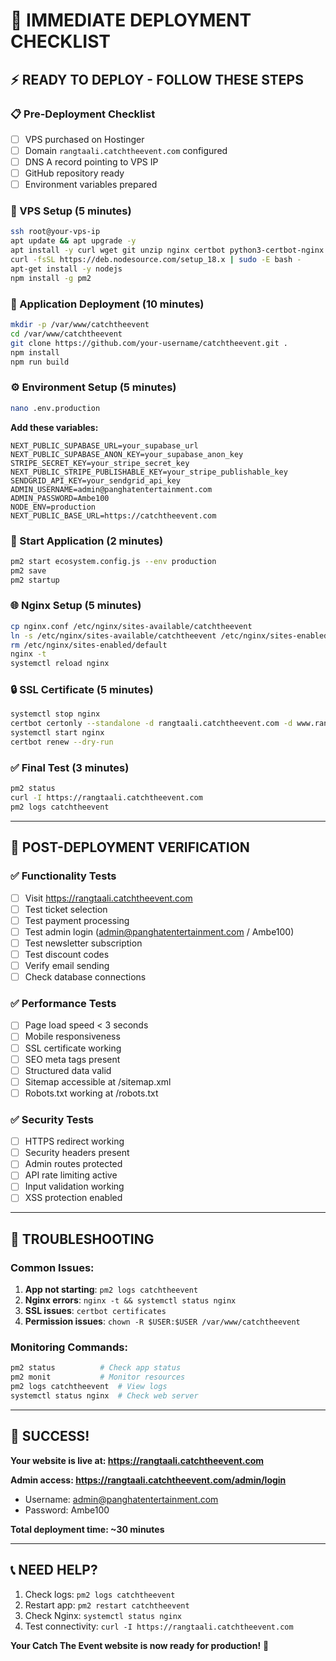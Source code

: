 # 🚀 **IMMEDIATE DEPLOYMENT CHECKLIST**

## ⚡ **READY TO DEPLOY - FOLLOW THESE STEPS**

### **📋 Pre-Deployment Checklist**
- [ ] VPS purchased on Hostinger
- [ ] Domain `rangtaali.catchtheevent.com` configured
- [ ] DNS A record pointing to VPS IP
- [ ] GitHub repository ready
- [ ] Environment variables prepared

### **🔧 VPS Setup (5 minutes)**
```bash
ssh root@your-vps-ip
apt update && apt upgrade -y
apt install -y curl wget git unzip nginx certbot python3-certbot-nginx
curl -fsSL https://deb.nodesource.com/setup_18.x | sudo -E bash -
apt-get install -y nodejs
npm install -g pm2
```

### **📁 Application Deployment (10 minutes)**
```bash
mkdir -p /var/www/catchtheevent
cd /var/www/catchtheevent
git clone https://github.com/your-username/catchtheevent.git .
npm install
npm run build
```

### **⚙️ Environment Setup (5 minutes)**
```bash
nano .env.production
```
**Add these variables:**
```env
NEXT_PUBLIC_SUPABASE_URL=your_supabase_url
NEXT_PUBLIC_SUPABASE_ANON_KEY=your_supabase_anon_key
STRIPE_SECRET_KEY=your_stripe_secret_key
NEXT_PUBLIC_STRIPE_PUBLISHABLE_KEY=your_stripe_publishable_key
SENDGRID_API_KEY=your_sendgrid_api_key
ADMIN_USERNAME=admin@panghatentertainment.com
ADMIN_PASSWORD=Ambe100
NODE_ENV=production
NEXT_PUBLIC_BASE_URL=https://catchtheevent.com
```

### **🚀 Start Application (2 minutes)**
```bash
pm2 start ecosystem.config.js --env production
pm2 save
pm2 startup
```

### **🌐 Nginx Setup (5 minutes)**
```bash
cp nginx.conf /etc/nginx/sites-available/catchtheevent
ln -s /etc/nginx/sites-available/catchtheevent /etc/nginx/sites-enabled/
rm /etc/nginx/sites-enabled/default
nginx -t
systemctl reload nginx
```

### **🔒 SSL Certificate (5 minutes)**
```bash
systemctl stop nginx
certbot certonly --standalone -d rangtaali.catchtheevent.com -d www.rangtaali.catchtheevent.com
systemctl start nginx
certbot renew --dry-run
```

### **✅ Final Test (3 minutes)**
```bash
pm2 status
curl -I https://rangtaali.catchtheevent.com
pm2 logs catchtheevent
```

---

## 🎯 **POST-DEPLOYMENT VERIFICATION**

### **✅ Functionality Tests**
- [ ] Visit https://rangtaali.catchtheevent.com
- [ ] Test ticket selection
- [ ] Test payment processing
- [ ] Test admin login (admin@panghatentertainment.com / Ambe100)
- [ ] Test newsletter subscription
- [ ] Test discount codes
- [ ] Verify email sending
- [ ] Check database connections

### **✅ Performance Tests**
- [ ] Page load speed < 3 seconds
- [ ] Mobile responsiveness
- [ ] SSL certificate working
- [ ] SEO meta tags present
- [ ] Structured data valid
- [ ] Sitemap accessible at /sitemap.xml
- [ ] Robots.txt working at /robots.txt

### **✅ Security Tests**
- [ ] HTTPS redirect working
- [ ] Security headers present
- [ ] Admin routes protected
- [ ] API rate limiting active
- [ ] Input validation working
- [ ] XSS protection enabled

---

## 🚨 **TROUBLESHOOTING**

### **Common Issues:**
1. **App not starting**: `pm2 logs catchtheevent`
2. **Nginx errors**: `nginx -t && systemctl status nginx`
3. **SSL issues**: `certbot certificates`
4. **Permission issues**: `chown -R $USER:$USER /var/www/catchtheevent`

### **Monitoring Commands:**
```bash
pm2 status          # Check app status
pm2 monit           # Monitor resources
pm2 logs catchtheevent  # View logs
systemctl status nginx  # Check web server
```

---

## 🎉 **SUCCESS!**

**Your website is live at: https://rangtaali.catchtheevent.com**

**Admin access: https://rangtaali.catchtheevent.com/admin/login**
- Username: admin@panghatentertainment.com
- Password: Ambe100

**Total deployment time: ~30 minutes**

---

## 📞 **NEED HELP?**

1. Check logs: `pm2 logs catchtheevent`
2. Restart app: `pm2 restart catchtheevent`
3. Check Nginx: `systemctl status nginx`
4. Test connectivity: `curl -I https://rangtaali.catchtheevent.com`

**Your Catch The Event website is now ready for production!** 🚀
